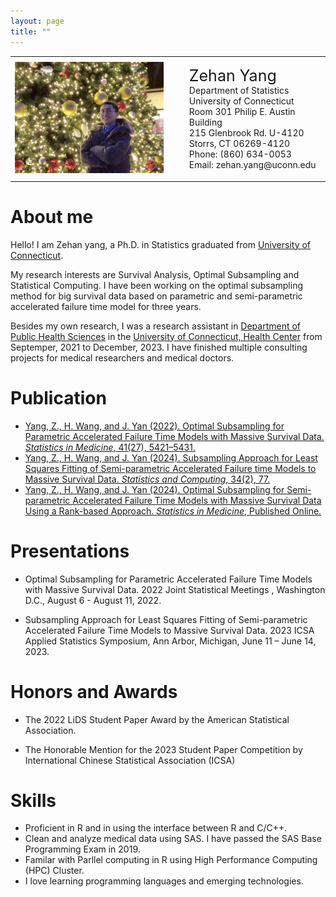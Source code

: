 ```yaml
---
layout: page
title: ""
---
```


<table style="width:100%; background: transparent; border-collapse: collapse;">
  <tr>
    <td style="width:50%; border: none;">
    <img src="https://github.com/YEnthalpy/yenthalpy.github.io/blob/master/head.jpeg?raw=true"
         alt="Figure">
    </td>
    <td style="padding-left: 10px; border: none;">
      <ul style="list-style: none;">
        <li style="font-size: 25px;">Zehan Yang</li>
        <li><a href="https://statistics.uconn.edu"
               style="color:light-blue;text-decoration:none;"
               target="_blank" > Department of Statistics
             </a>
        </li>
        <li><a href="https://uconn.edu"
               style="color:light-blue;text-decoration:none;"
               target="_blank" > University of Connecticut
             </a>
        </li>
        <li>Room 301 Philip E. Austin Building</li>
        <li>215 Glenbrook Rd. U-4120</li>
        <li>Storrs, CT 06269-4120</li>
        <li>Phone: (860) 634-0053</li>
        <li>Email: zehan.yang@uconn.edu</li>
      </ul>
    </td>
  </tr>
</table>


# About me

Hello! I am Zehan yang, a Ph.D. in Statistics graduated from
[University of Connecticut](https://uconn.edu).

My research interests are Survival Analysis, Optimal
Subsampling and Statistical Computing. I have been working on the
optimal subsampling method for big survival data based on parametric
and semi-parametric accelerated failure time model for three years.

Besides my own research, I was a research assistant in
[Department of Public Health Sciences](https://health.uconn.edu/public-health-sciences/)
in the [University of Connecticut, Health
Center](https://health.uconn.edu) from Septemper, 2021 to December, 2023. 
I have finished multiple consulting projects for medical researchers and medical doctors.

# Publication

* [Yang, Z., H. Wang, and J. Yan (2022). Optimal Subsampling for Parametric Accelerated Failure Time Models with
Massive Survival Data. *Statistics in Medicine*, 41(27), 5421–5431.](https://doi.org/10.1002/sim.9576)
* [Yang, Z., H. Wang, and J. Yan (2024). Subsampling Approach for Least Squares Fitting of Semi-parametric
Accelerated Failure time Models to Massive Survival Data.
*Statistics and Computing*, 34(2), 77.](https://doi.org/10.1007/s11222-024-10391-y)
* [Yang, Z., H. Wang, and J. Yan (2024). Optimal Subsampling for Semi-parametric Accelerated Failure Time Models with
Massive Survival Data Using a Rank-based Approach.
*Statistics in Medicine*, Published Online.](https://doi.org/10.1002/sim.10200)

# Presentations

* Optimal Subsampling for Parametric Accelerated Failure Time Models with Massive Survival Data.
2022 Joint Statistical Meetings , Washington D.C., August 6 - August 11, 2022.

* Subsampling Approach for Least Squares Fitting of Semi-parametric Accelerated Failure
  Time Models to Massive Survival Data. 2023 ICSA Applied Statistics Symposium, Ann Arbor,
  Michigan, June 11 – June 14, 2023.

# Honors and Awards

* The 2022 LiDS Student Paper Award by the American Statistical Association.

* The Honorable Mention for the 2023 Student Paper Competition by International Chinese
  Statistical Association (ICSA)


# Skills

* Proficient in R and in using the interface between R and C/C++.
* Clean and analyze medical data using SAS. I have passed the SAS Base Programming Exam in 2019.
* Familar with Parllel computing in R using High Performance Computing (HPC) Cluster.
* I love learning programming languages and emerging technologies.













